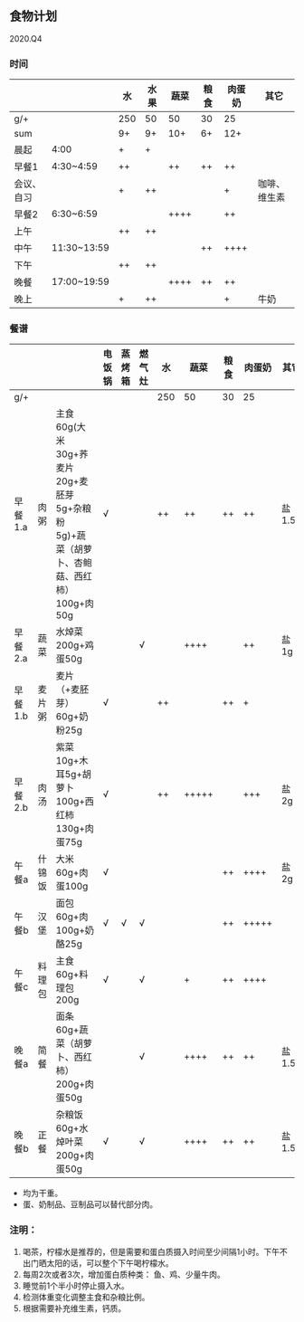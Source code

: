 ## 食物计划
2020.Q4

### 时间
| | | 水 | 水果 | 蔬菜 | 粮食 | 肉蛋奶 | 其它 |
| --- |--- |--- |--- |--- |--- |--- |--- |
| g/+ |  | 250 | 50 | 50 | 30 | 25 |  |
| sum |  | 9+ | 9+ | 10+ | 6+ | 12+ | |
| 晨起 | 4:00 | + | + | | | |  |
| 早餐1 | 4:30~4:59 | ++ |  | ++ | ++ | ++ | |
| 会议、自习 |  | + | ++ | | | + | 咖啡、维生素 |
| 早餐2 | 6:30~6:59 | |  | ++++| | ++ |  |
| 上午 |  | ++ | ++ | | | |  |
| 中午 | 11:30~13:59 | |  | | ++ | ++++ | |
| 下午 | | ++ | ++ | | | |  |
| 晚餐 | 17:00~19:59 |  |  | ++++ | ++ | ++ | |
| 晚上 | | + | ++ |  |  | + | 牛奶 |

### 餐谱
| | | | 电饭锅 | 蒸烤箱 | 燃气灶 | 水 | 蔬菜 | 粮食 | 肉蛋奶 | 其它 |
| --- |--- |--- |--- |--- |--- |--- |--- | --- | --- | --- |
| g/+ | | |  |  |  | 250 | 50 | 30 | 25 |  |
| 早餐1.a | 肉粥 | 主食60g(大米30g+荞麦片20g+麦胚芽5g+杂粮粉5g)+蔬菜（胡萝卜、杏鲍菇、西红柿）100g+肉50g | √ |  |  | ++ | ++ | ++ | ++ | 盐1.5g |
| 早餐2.a | 蔬菜 | 水焯菜200g+鸡蛋50g |  |  | √ | | ++++ | | ++ | 盐1g |
| 早餐1.b | 麦片粥 | 麦片（+麦胚芽）60g+奶粉25g | √ | | | ++ |  | ++ |  + |  |
| 早餐2.b | 肉汤 | 紫菜10g+木耳5g+胡萝卜100g+西红柿130g+肉蛋75g | √ |  |  | ++ | +++++ | | +++ | 盐2g |
| 午餐a | 什锦饭 | 大米60g+肉蛋100g                  | √ |  |  | | | ++ | ++++ | 盐2g |
| 午餐b | 汉堡 | 面包60g+肉100g+奶酪25g | √ | √ | √ | |  | ++ | +++++ | |
| 午餐c | 料理包 | 主食60g+料理包200g | √ |  | √ |  | + | ++ | ++++ | |
| 晚餐a | 简餐 | 面条60g+蔬菜（胡萝卜、西红柿）200g+肉蛋50g |  |  | √ |  | ++++ | ++ | ++ | 盐1.5g |
| 晚餐b | 正餐 | 杂粮饭60g+水焯叶菜200g+肉蛋50g | √ |  | √ |  | ++++ | ++ | ++ | 盐1.5g |


- 均为干重。
- 蛋、奶制品、豆制品可以替代部分肉。


### 注明： 

1. 喝茶，柠檬水是推荐的，但是需要和蛋白质摄入时间至少间隔1小时。下午不出门晒太阳的话，可以整个下午喝柠檬水。
2. 每周2次或者3次，增加蛋白质种类： 鱼、鸡、少量牛肉。
3. 睡觉前1个半小时停止摄入水。
4. 检测体重变化调整主食和杂粮比例。
5. 根据需要补充维生素，钙质。
